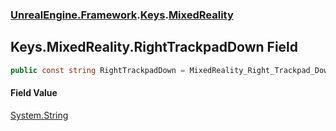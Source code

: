 ### [UnrealEngine.Framework](UnrealEngine_Framework.md 'UnrealEngine.Framework').[Keys](Keys.md 'UnrealEngine.Framework.Keys').[MixedReality](Keys_MixedReality.md 'UnrealEngine.Framework.Keys.MixedReality')
## Keys.MixedReality.RightTrackpadDown Field
```csharp
public const string RightTrackpadDown = MixedReality_Right_Trackpad_Down;
```
#### Field Value
[System.String](https://docs.microsoft.com/en-us/dotnet/api/System.String 'System.String')

